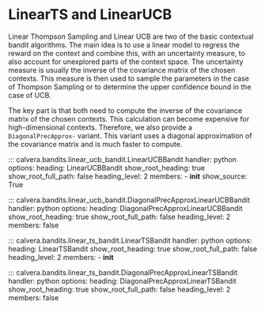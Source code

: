 # LinearTS and LinearUCB
Linear Thompson Sampling and Linear UCB are two of the basic contextual bandit algorithms.
The main idea is to use a linear model to regress the reward on the context and combine
this, with an uncertainty measure, to also account for unexplored parts of the context space.
The uncertainty measure is usually the inverse of the covariance matrix of the chosen contexts.
This measure is then used to sample the parameters in the case of Thompson Sampling or to determine
the upper confidence bound in the case of UCB.

The key part is that both need to compute the inverse of the covariance matrix of the chosen contexts.
This calculation can become expensive for high-dimensional contexts. Therefore, we also provide a `DiagonalPrecApprox-`
variant. This variant uses a diagonal approximation of the covariance matrix and is much faster to compute.

::: calvera.bandits.linear_ucb_bandit.LinearUCBBandit
    handler: python
    options:
      heading: LinearUCBBandit
      show_root_heading: true
      show_root_full_path: false
      heading_level: 2
      members:
        - __init__
      show_source: True

::: calvera.bandits.linear_ucb_bandit.DiagonalPrecApproxLinearUCBBandit
    handler: python
    options:
      heading: DiagonalPrecApproxLinearUCBBandit
      show_root_heading: true
      show_root_full_path: false
      heading_level: 2
      members: false

::: calvera.bandits.linear_ts_bandit.LinearTSBandit
    handler: python
    options:
      heading: LinearTSBandit
      show_root_heading: true
      show_root_full_path: false
      heading_level: 2
      members:
        - __init__

::: calvera.bandits.linear_ts_bandit.DiagonalPrecApproxLinearTSBandit
    handler: python
    options:
      heading: DiagonalPrecApproxLinearTSBandit
      show_root_heading: true
      show_root_full_path: false
      heading_level: 2
      members: false